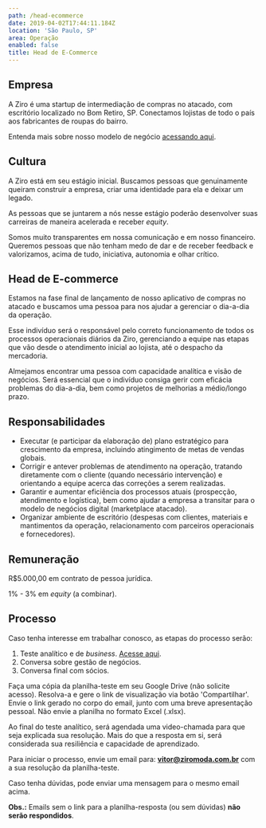 ```yaml
---
path: /head-ecommerce
date: 2019-04-02T17:44:11.184Z
location: 'São Paulo, SP'
area: Operação
enabled: false
title: Head de E-Commerce
---
```

## Empresa

A Ziro é uma startup de intermediação de compras no atacado, com escritório localizado no Bom Retiro, SP. Conectamos lojistas de todo o país aos fabricantes de roupas do bairro.

Entenda mais sobre nosso modelo de negócio <a href='https://bit.ly/2Bs6SjE' target='_blank'>acessando aqui</a>.

## Cultura

A Ziro está em seu estágio inicial. Buscamos pessoas que genuinamente queiram construir a empresa, criar uma identidade para ela e deixar um legado.

As pessoas que se juntarem a nós nesse estágio poderão desenvolver suas carreiras de maneira acelerada e receber _equity_.

Somos muito transparentes em nossa comunicação e em nosso financeiro. Queremos pessoas que não tenham medo de dar e de receber feedback e valorizamos, acima de tudo, iniciativa, autonomia e olhar crítico.

## Head de E-commerce

Estamos na fase final de lançamento de nosso aplicativo de compras no atacado e buscamos uma pessoa para nos ajudar a gerenciar o dia-a-dia da operação.

Esse indivíduo será o responsável pelo correto funcionamento de todos os processos operacionais diários da Ziro, gerenciando a equipe nas etapas que vão desde o atendimento inicial ao lojista, até o despacho da mercadoria.

Almejamos encontrar uma pessoa com capacidade analítica e visão de negócios. Será essencial que o indivíduo consiga gerir com eficácia problemas do dia-a-dia, bem como projetos de melhorias a médio/longo prazo.

## Responsabilidades

* Executar (e participar da elaboração de) plano estratégico para crescimento da empresa, incluindo atingimento de metas de vendas globais.
* Corrigir e antever problemas de atendimento na operação, tratando diretamente com o cliente (quando necessário intervenção) e orientando a equipe acerca das correções a serem realizadas.
* Garantir e aumentar eficiência dos processos atuais (prospecção, atendimento e logística), bem como ajudar a empresa a transitar para o modelo de negócios digital (marketplace atacado).
* Organizar ambiente de escritório (despesas com clientes, materiais e mantimentos da operação, relacionamento com parceiros operacionais e fornecedores).

## Remuneração

R$5.000,00 em contrato de pessoa jurídica.

1% - 3% em _equity_ (a combinar).

## Processo

Caso tenha interesse em trabalhar conosco, as etapas do processo serão:

1. Teste analítico e de _business_. <a href='http://bit.ly/teste-business' target='_blank'>Acesse aqui</a>.
2. Conversa sobre gestão de negócios.
3. Conversa final com sócios.

Faça uma cópia da planilha-teste em seu Google Drive (não solicite acesso). Resolva-a e gere o link de visualização via botão 'Compartilhar'. Envie o link gerado no corpo do email, junto com uma breve apresentação pessoal. Não envie a planilha no formato Excel (.xlsx).

Ao final do teste analítico, será agendada uma video-chamada para que seja explicada sua resolução. Mais do que a resposta em si, será considerada sua resiliência e capacidade de aprendizado.

Para iniciar o processo, envie um email para: **vitor@ziromoda.com.br** com a sua resolução da planilha-teste.

Caso tenha dúvidas, pode enviar uma mensagem para o mesmo email acima.

**Obs.:** Emails sem o link para a planilha-resposta (ou sem dúvidas) **não serão respondidos**.
